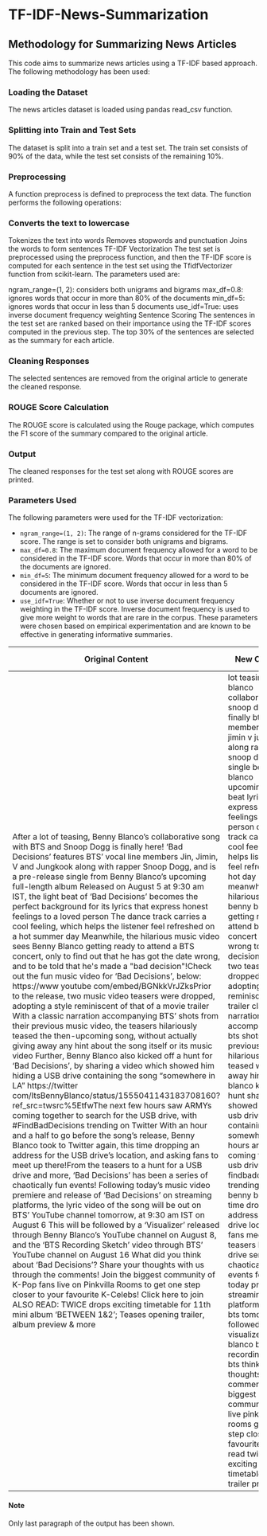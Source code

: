 # TF-IDF-News-Summarization
## Methodology for Summarizing News Articles
This code aims to summarize news articles using a TF-IDF based approach. The following methodology has been used:

### Loading the Dataset
The news articles dataset is loaded using pandas read_csv function.

### Splitting into Train and Test Sets
The dataset is split into a train set and a test set. The train set consists of 90% of the data, while the test set consists of the remaining 10%.

### Preprocessing
A function preprocess is defined to preprocess the text data. The function performs the following operations:

### Converts the text to lowercase
Tokenizes the text into words
Removes stopwords and punctuation
Joins the words to form sentences
TF-IDF Vectorization
The test set is preprocessed using the preprocess function, and then the TF-IDF score is computed for each sentence in the test set using the TfidfVectorizer function from scikit-learn. The parameters used are:

ngram_range=(1, 2): considers both unigrams and bigrams
max_df=0.8: ignores words that occur in more than 80% of the documents
min_df=5: ignores words that occur in less than 5 documents
use_idf=True: uses inverse document frequency weighting
Sentence Scoring
The sentences in the test set are ranked based on their importance using the TF-IDF scores computed in the previous step. The top 30% of the sentences are selected as the summary for each article.

### Cleaning Responses
The selected sentences are removed from the original article to generate the cleaned response.

### ROUGE Score Calculation
The ROUGE score is calculated using the Rouge package, which computes the F1 score of the summary compared to the original article.

### Output
The cleaned responses for the test set along with ROUGE scores are printed.

### Parameters Used
The following parameters were used for the TF-IDF vectorization:

- `ngram_range=(1, 2)`: The range of n-grams considered for the TF-IDF score. The range is set to consider both unigrams and bigrams.
- `max_df=0.8`: The maximum document frequency allowed for a word to be considered in the TF-IDF score. Words that occur in more than 80% of the documents are ignored.
- `min_df=5`: The minimum document frequency allowed for a word to be considered in the TF-IDF score. Words that occur in less than 5 documents are ignored.
- `use_idf=True`: Whether or not to use inverse document frequency weighting in the TF-IDF score. Inverse document frequency is used to give more weight to words that are rare in the corpus.
These parameters were chosen based on empirical experimentation and are known to be effective in generating informative summaries.

| Original Content                                                                                                                                                                                                                                                                                                                                                                                                                                                                                                                                                                                                                                                                                                                                                                                                                                                                                                                                                                                                                                                                                                                                                                                                                                                                                                                                                                                                                                                                                                                                                                                                                                                                                                                                                                                                                                                                                                                                                                                                                                                                                                                                                                                                                                                                                                                                                                                                                                                                                                                                                                                                                                         | New Content                                                                                                                                                                                                                                                                                                                                                                                                                                                                                                                                                                                                                                                                                                                                                                                                                                                                                                                                                                                                                                                                                                                              | Removed Lines                                                                                                                                                                                                                                                                         | ROUGE Score                                                                                                                                                                                                                                |
|----------------------------------------------------------------------------------------------------------------------------------------------------------------------------------------------------------------------------------------------------------------------------------------------------------------------------------------------------------------------------------------------------------------------------------------------------------------------------------------------------------------------------------------------------------------------------------------------------------------------------------------------------------------------------------------------------------------------------------------------------------------------------------------------------------------------------------------------------------------------------------------------------------------------------------------------------------------------------------------------------------------------------------------------------------------------------------------------------------------------------------------------------------------------------------------------------------------------------------------------------------------------------------------------------------------------------------------------------------------------------------------------------------------------------------------------------------------------------------------------------------------------------------------------------------------------------------------------------------------------------------------------------------------------------------------------------------------------------------------------------------------------------------------------------------------------------------------------------------------------------------------------------------------------------------------------------------------------------------------------------------------------------------------------------------------------------------------------------------------------------------------------------------------------------------------------------------------------------------------------------------------------------------------------------------------------------------------------------------------------------------------------------------------------------------------------------------------------------------------------------------------------------------------------------------------------------------------------------------------------------------------------------------|------------------------------------------------------------------------------------------------------------------------------------------------------------------------------------------------------------------------------------------------------------------------------------------------------------------------------------------------------------------------------------------------------------------------------------------------------------------------------------------------------------------------------------------------------------------------------------------------------------------------------------------------------------------------------------------------------------------------------------------------------------------------------------------------------------------------------------------------------------------------------------------------------------------------------------------------------------------------------------------------------------------------------------------------------------------------------------------------------------------------------------------|---------------------------------------------------------------------------------------------------------------------------------------------------------------------------------------------------------------------------------------------------------------------------------------|--------------------------------------------------------------------------------------------------------------------------------------------------------------------------------------------------------------------------------------------|
| After a lot of teasing, Benny Blanco’s collaborative song with BTS and Snoop Dogg is finally here! ‘Bad Decisions’ features BTS’ vocal line members Jin, Jimin, V and Jungkook along with rapper Snoop Dogg, and is a pre-release single from Benny Blanco’s upcoming full-length album  Released on August 5 at 9:30 am IST, the light beat of ‘Bad Decisions’ becomes the perfect background for its lyrics that express honest feelings to a loved person  The dance track carries a cool feeling, which helps the listener feel refreshed on a hot summer day Meanwhile, the hilarious music video sees Benny Blanco getting ready to attend a BTS concert, only to find out that he has got the date wrong, and to be told that he's made a "bad decision"!Check out the fun music video for ‘Bad Decisions’, below: https://www youtube com/embed/BGNkkVrJZksPrior to the release, two music video teasers were dropped, adopting a style reminiscent of that of a movie trailer  With a classic narration accompanying BTS’ shots from their previous music video, the teasers hilariously teased the then-upcoming song, without actually giving away any hint about the song itself or its music video Further, Benny Blanco also kicked off a hunt for ‘Bad Decisions’, by sharing a video which showed him hiding a USB drive containing the song “somewhere in LA”  https://twitter com/ItsBennyBlanco/status/1555041143183708160?ref_src=twsrc%5EtfwThe next few hours saw ARMYs coming together to search for the USB drive, with #FindBadDecisions trending on Twitter  With an hour and a half to go before the song’s release, Benny Blanco took to Twitter again, this time dropping an address for the USB drive’s location, and asking fans to meet up there!From the teasers to a hunt for a USB drive and more, ‘Bad Decisions’ has been a series of chaotically fun events! Following today’s music video premiere and release of ‘Bad Decisions’ on streaming platforms, the lyric video of the song will be out on BTS’ YouTube channel tomorrow, at 9:30 am IST on August 6  This will be followed by a ‘Visualizer’ released through Benny Blanco’s YouTube channel on August 8, and the ‘BTS Recording Sketch’ video through BTS’ YouTube channel on August 16 What did you think about ‘Bad Decisions’? Share your thoughts with us through the comments! Join the biggest community of K-Pop fans live on Pinkvilla Rooms to get one step closer to your favourite K-Celebs! Click here to join  ALSO READ: TWICE drops exciting timetable for 11th mini album ‘BETWEEN 1&2’; Teases opening trailer, album preview & more | lot teasing benny blanco collaborative bts snoop dogg finally bts members jin jimin v jungkook along rapper snoop dogg single benny blanco upcoming light beat lyrics express honest feelings loved person dance track carries cool feeling helps listener feel refreshed hot day meanwhile hilarious sees benny blanco getting ready attend bts concert got date wrong told made decision check two teasers dropped adopting style reminiscent trailer classic narration accompanying bts shots previous teasers hilariously teased without away hint benny blanco kicked hunt sharing showed hiding usb drive containing somewhere next hours armys coming together usb drive findbaddecisions trending half go benny blanco time dropping address usb drive location fans meet teasers hunt usb drive series chaotically events following today premiere streaming platforms lyric bts tomorrow followed visualizer benny blanco bts recording sketch bts think share thoughts us comments biggest community fans live pinkvilla rooms get one step closer favourite click read twice drops exciting timetable teases trailer preview | bad decisions video music video august song music youtube channel channel ist fun youtube release https album join becomes perfect join also actually la search mini album mini asking features background vocal movie hour released summer giving find saw took twitter opening line | {'rouge-1': {'r': 0.7949895182422052, 'p': 1.0, 'f': 0.8853897425565066}, 'rouge-2': {'r': 0.4294801120909789, 'p': 0.6577161015023808, 'f': 0.5182002646562611}, 'rouge-l': {'r': 0.7949895182422052, 'p': 1.0, 'f': 0.8853897425565066}} |

#### Note
Only last paragraph of the output has been shown.

